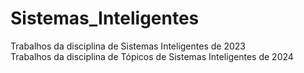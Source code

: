 # Sistemas_Inteligentes
Trabalhos da disciplina de Sistemas Inteligentes de 2023 \
Trabalhos da disciplina de Tópicos de Sistemas Inteligentes de 2024
